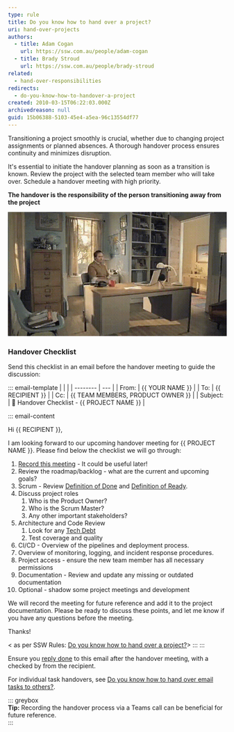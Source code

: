 ```yaml
---
type: rule
title: Do you know how to hand over a project?
uri: hand-over-projects
authors:
  - title: Adam Cogan
    url: https://ssw.com.au/people/adam-cogan
  - title: Brady Stroud
    url: https://ssw.com.au/people/brady-stroud
related: 
  - hand-over-responsibilities
redirects:
  - do-you-know-how-to-handover-a-project
created: 2010-03-15T06:22:03.000Z
archivedreason: null
guid: 15b06388-5103-45e4-a5ea-96c13554df77
---
```


Transitioning a project smoothly is crucial, whether due to changing project assignments or planned absences. A thorough handover process ensures continuity and minimizes disruption.

It's essential to initiate the handover planning as soon as a transition is known. Review the project with the selected team member who will take over. Schedule a handover meeting with high priority.


**The handover is the responsibility of the person transitioning away from the project**

![Figure: This is not how you hand over a project](handover-project.gif)

<!--endintro-->

### Handover Checklist

Send this checklist in an email before the handover meeting to guide the discussion:

::: email-template
|          |     |
| -------- | --- |
| From:    | {{ YOUR NAME }} |
| To:      | {{ RECIPIENT }} |
| Cc:      | {{ TEAM MEMBERS, PRODUCT OWNER }} |
| Subject: | 🤝 Handover Checklist - {{ PROJECT NAME }} |

::: email-content

Hi {{ RECIPIENT }},

I am looking forward to our upcoming handover meeting for {{ PROJECT NAME }}. Please find below the checklist we will go through:

1. [Record this meeting](/record-teams-meetings) - It could be useful later!
2. Review the roadmap/backlog - what are the current and upcoming goals?
3. Scrum - Review [Definition of Done](/definition-of-done) and [Definition of Ready](/have-a-definition-of-ready).
4. Discuss project roles
   1. Who is the Product Owner?
   2. Who is the Scrum Master?
   3. Any other important stakeholders?
5. Architecture and Code Review
   1. Look for any [Tech Debt](/technical-debt)
   2. Test coverage and quality
6. CI/CD - Overview of the pipelines and deployment process.
7. Overview of monitoring, logging, and incident response procedures.
8. Project access - ensure the new team member has all necessary permissions
9. Documentation - Review and update any missing or outdated documentation
10. Optional - shadow some project meetings and development

We will record the meeting for future reference and add it to the project documentation. Please be ready to discuss these points, and let me know if you have any questions before the meeting.

Thanks!

< as per SSW Rules: [Do you know how to hand over a project?](/hand-over)>
:::
:::

Ensure you [reply done](/reply-done-and-delete-the-email) to this email after the handover meeting, with a checked by from the recipient.

For individual task handovers, see [Do you know how to hand over email tasks to others?](/how-to-hand-over-tasks-to-others).

::: greybox  
**Tip:** Recording the handover process via a Teams call can be beneficial for future reference.  
:::
